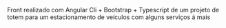 Front realizado com Angular Cli +  Bootstrap + Typescript de um projeto de totem para um estacionamento de veículos com alguns serviços á mais
